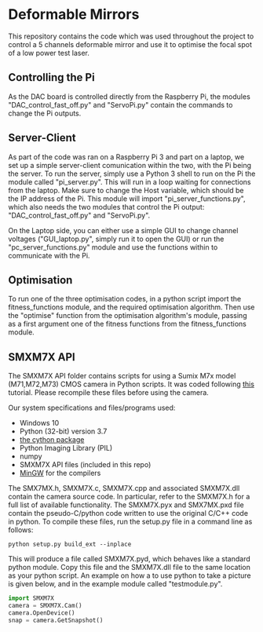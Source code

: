 # Deformable Mirrors
This repository contains the code which was used throughout the project to control a 5 channels deformable mirror and use it to optimise the focal spot of a low power test laser.

## Controlling the Pi
As the DAC board is controlled directly from the Raspberry Pi, the modules "DAC_control_fast_off.py" and "ServoPi.py" contain the commands to change the Pi outputs. 

## Server-Client
As part of the code was ran on a Raspberry Pi 3 and part on a laptop, we set up a simple server-client comunication within the two, with the Pi being the server.
To run the server, simply use a Python 3 shell to run on the Pi the module called "pi_server.py". This will run in a loop waiting for connections from the laptop. Make sure to change the Host variable, which should be the IP address of the Pi.
This module will import "pi_server_functions.py", which also needs the two modules that control the Pi output: "DAC_control_fast_off.py" and "ServoPi.py". 

On the Laptop side, you can either use a simple GUI to change channel voltages ("GUI_laptop.py", simply run it to open the GUI) or run the "pc_server_functions.py" module and use the functions within to communicate with the Pi.

## Optimisation
To run one of the three optimisation codes, in a python script import the fitness_functions module, and the required optimisation algorithm. Then use the "optimise" function from the optimisation algorithm's module, passing as a first argument one of the fitness functions from the fitness_functions module.

## SMXM7X API
The SMXM7X API folder contains scripts for using a Sumix M7x model (M71,M72,M73) CMOS camera in Python scripts. It was coded following [this](https://riptutorial.com/cython/example/11296/wrapping-a-dll--cplusplus-to-cython-to-python) tutorial. Please recompile these files before using the camera.

Our system specifications and files/programs used:
- Windows 10
- Python (32-bit) version 3.7
- [the cython package](https://cython.org/)
- Python Imaging Library (PIL)
- numpy
- SMXM7X API files (included in this repo)
- [MinGW](http://www.mingw.org/) for the compilers

The SMX7MX.h, SMXM7X.c, SMXM7X.cpp and associated SMXM7X.dll contain the camera source code. In particular, refer to the SMXM7X.h for a full list of available functionality. The SMXM7X.pyx and SMX7MX.pxd file contain the pseudo-C/python code written to use the original C/C++ code in python. To compile these files, run the setup.py file in a command line as follows:

```
python setup.py build_ext --inplace
```

This will produce a file called SMXM7X.pyd, which behaves like a standard python module. Copy this file and the SMXM7X.dll file to the same location as your python script. An example on how a to use python to take a picture is given below, and in the example module called "testmodule.py".

```python
import SMXM7X
camera = SMXM7X.Cam()
camera.OpenDevice()
snap = camera.GetSnapshot()
```
